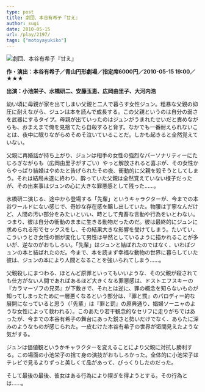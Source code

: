 ```yaml
---
type: post
title: 劇団、本谷有希子『甘え』
author: sugi
date: 2010-05-15
url: /play/2197/
tags: ["motoyayukiko"]
---
```

<img src="/images/play/20100515.jpg" alt="劇団、本谷有希子『甘え』" class="alignleft" />

**作・演出：本谷有希子／青山円形劇場／指定席6000円／2010-05-15 19:00／★★★**

**出演：小池栄子、水橋研二、安藤玉恵、広岡由里子、大河内浩**

幼い頃に母親が家を出てしまい父親と二人で暮らす女性ジュン。粗暴な父親の抑圧に耐えながら、ジュンは本を読んで成長する。この父親というのは自分の弱さを武器にするタイプ。母親が出ていったのはジュンがうまれたせいだと責めながらも、おまえまで俺を見捨てたら自殺すると脅す。なかでも一番耐えられないことは、夜中に眠りながらめそめそ泣いていることだ。しかも起きると全然覚えていない。

父親に再婚話が持ち上がり、ジュンは相手の女性の強烈なパーソナリティーにたじろぎながらも（広岡由里子がすごい）やっと解放されると喜ぶが、その女性からやっぱり結婚はやめたと告げられたその夜、衝動的に父親を殺そうとしてしまう。それは結局未遂に終わり、酔っていた父親は全然覚えていない様子だったが、その出来事はジュンの心に大きな罪悪感として残った......。

水橋研二演じる、途中から登場する「先輩」というキャラクターが、今までの本谷ワールドにない感じで、奇妙な存在感を醸し出していた。物腰は丁寧なんだけど、人間の汚い部分をみたいといい、時として鬼畜な言動や行為をいとわない。つまり、彼は自分の衝動のままに生きる動物だったのだ。彼は最終的にジュンに求められる形でセックスをし、その結果大きな影響を受けてしまう。たいてい、こういうとき女性の側が変化して男性は平然としているように描かれることが多いが、逆なのがおもしろい。「先輩」はジュンと結ばれたのではなく、いわばジュンの本と結ばれたのだ。今まで、本を読まず幸福な動物の世界に暮らしていた彼は、ジュンの本により人間となることを強いられてしまう......。

父親殺しにまつわる、ほとんど原罪といってもいいような、その父親が殺されても仕方がない人間であればあるほど大きくなる罪悪感は、ドストエフスキーの『カラマーゾフの兄弟』が下敷きで、それとは逆に、罪の概念を知らないものが知ってしまったために一層悪くなるという部分は、『罪と罰』のパロディー的な展開になっていると思う（「先輩」は『罪と罰』の原典通り、娼婦ソーニャのような女性によって救われる）。このあたり若干観念的なセリフに走りがちではあったが、今までの本谷有希子の舞台にあった鋭さと勢いだけでなく、あらたに深みのようなものが感じられた。一皮むけた本谷有希子の世界が垣間見えたような気がする。

ジュンは価値観というかキャラクターを変えることにより父親に対抗し勝利する。この場面の小池栄子の捨て身の演技がおもしろかった。全体的に小池栄子はテレビで見るよりずっと美しくて品があって、びっくりしたのだった。

そして最後の最後、彼女はある行為により禊ぎを得ようとする。その行為とは......。
